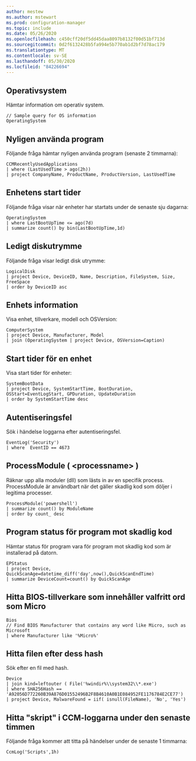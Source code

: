 ```yaml
---
author: mestew
ms.author: mstewart
ms.prod: configuration-manager
ms.topic: include
ms.date: 05/26/2020
ms.openlocfilehash: c450cff20df5dd45daa8097b8132f00d51bf713d
ms.sourcegitcommit: 0d2f6132428b5fa994e5b770ab1d2bf7d78ac179
ms.translationtype: MT
ms.contentlocale: sv-SE
ms.lasthandoff: 05/30/2020
ms.locfileid: "84226694"
---
```

<!--This file is shared by the CMPivot script samples articles for both Microsoft Endpoint Manager tenant attach and Configuration Manager-->


## <a name="operating-system"></a>Operativsystem

Hämtar information om operativ system.

```kusto
// Sample query for OS information
OperatingSystem
```

## <a name="recently-used-applications"></a>Nyligen använda program

Följande fråga hämtar nyligen använda program (senaste 2 timmarna):

```kusto
CCMRecentlyUsedApplications
| where (LastUsedTime > ago(2h))
| project CompanyName, ProductName, ProductVersion, LastUsedTime
```

## <a name="device-start-times"></a>Enhetens start tider

Följande fråga visar när enheter har startats under de senaste sju dagarna:

```kusto
OperatingSystem
| where LastBootUpTime <= ago(7d)
| summarize count() by bin(LastBootUpTime,1d)
```

## <a name="free-disk-space"></a>Ledigt diskutrymme

Följande fråga visar ledigt disk utrymme:

```kusto
LogicalDisk
| project Device, DeviceID, Name, Description, FileSystem, Size, FreeSpace
| order by DeviceID asc
```

## <a name="device-information"></a>Enhets information

Visa enhet, tillverkare, modell och OSVersion:

```kusto 
ComputerSystem
| project Device, Manufacturer, Model
| join (OperatingSystem | project Device, OSVersion=Caption)
```

## <a name="boot-times-for-a-device"></a>Start tider för en enhet

Visa start tider för enheter:

```kusto
SystemBootData
| project Device, SystemStartTime, BootDuration, OSStart=EventLogStart, GPDuration, UpdateDuration
| order by SystemStartTime desc
```

## <a name="authentication-failures"></a>Autentiseringsfel

Sök i händelse loggarna efter autentiseringsfel.

```kusto
EventLog('Security')
| where  EventID == 4673
```

## <a name="processmoduleprocessname"></a>ProcessModule ( \<processname> )  

Räknar upp alla moduler (dll) som lästs in av en specifik process. ProcessModule är användbart när det gäller skadlig kod som döljer i legitima processer.  

```kusto
ProcessModule('powershell')
| summarize count() by ModuleName
| order by count_ desc
```

## <a name="antimalware-software-status"></a>Program status för program mot skadlig kod

Hämtar status för program vara för program mot skadlig kod som är installerad på datorn.

```kusto
EPStatus
| project Device, QuickScanAge=datetime_diff('day',now(),QuickScanEndTime)
| summarize DeviceCount=count() by QuickScanAge
```

## <a name="find-bios-manufacturer-that-contains-any-word-like-micro"></a>Hitta BIOS-tillverkare som innehåller valfritt ord som Micro

```kusto
Bios
// Find BIOS Manufacturer that contains any word like Micro, such as Microsoft
| where Manufacturer like '%Micro%'
```

## <a name="find-file-by-its-hash"></a>Hitta filen efter dess hash

Sök efter en fil med hash.

```kusto
Device
| join kind=leftouter ( File('%windir%\\system32\\*.exe')
| where SHA256Hash == 'A92056D772260B39A876D01552496B2F8B4610A0B1E084952FE1176784E2CE77')
| project Device, MalwareFound = iif( isnull(FileName), 'No', 'Yes')
```

## <a name="find-scripts-in-the-ccm-logs-in-the-last-hour"></a>Hitta "skript" i CCM-loggarna under den senaste timmen

Följande fråga kommer att titta på händelser under de senaste 1 timmarna:

```kusto
CcmLog('Scripts',1h)
```


